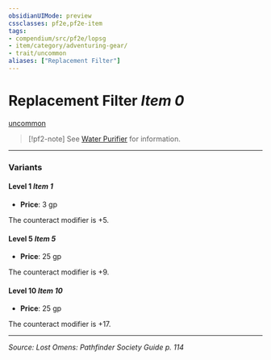 ```yaml
---
obsidianUIMode: preview
cssclasses: pf2e,pf2e-item
tags:
- compendium/src/pf2e/lopsg
- item/category/adventuring-gear/
- trait/uncommon
aliases: ["Replacement Filter"]
---
```

# Replacement Filter *Item 0*  
[uncommon](rules/traits/uncommon.md "Uncommon Rarity Trait")  


> [!pf2-note]
> See [Water Purifier](compendium/equipment/items/water-purifier-lopsg.md) for information.

---

### Variants

#### Level 1 *Item 1*

- **Price**: 3 gp

The counteract modifier is +5.

#### Level 5 *Item 5*

- **Price**: 25 gp

The counteract modifier is +9.

#### Level 10 *Item 10*

- **Price**: 25 gp

The counteract modifier is +17.

---
*Source: Lost Omens: Pathfinder Society Guide p. 114*